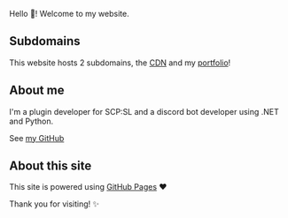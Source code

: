 Hello 👋! Welcome to my website.

## Subdomains
This website hosts 2 subdomains, the [CDN](https://cdn.theultione.live) and my [portfolio](https://portfolio.theultione.live)!

## About me
I'm a plugin developer for SCP:SL and a discord bot developer using .NET and Python.

See [my GitHub](https://github.com/TheUltiOne)

## About this site
This site is powered using [GitHub Pages](https://pages.github.com) ❤

Thank you for visiting! ✨
